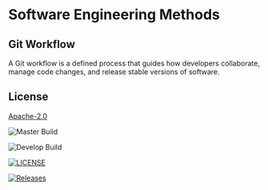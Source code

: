 # Software Engineering Methods



## Git Workflow

A Git workflow is a defined process that guides how developers collaborate, manage code changes, and release stable versions of software.

## License

[Apache-2.0](https://www.apache.org/licenses/LICENSE-2.0)

![Master Build](https://img.shields.io/github/actions/workflow/status/myo-papa-kyaw/sem/main.yml?branch=master&style=flat-square&label=Master%20Build)

![Develop Build](https://img.shields.io/github/actions/workflow/status/myo-papa-kyaw/sem/main.yml?branch=develop&style=flat-square&label=Develop%20Build)

[![LICENSE](https://img.shields.io/github/license/myo-papa-kyaw/sem.svg?style=flat-square)](https://github.com/myo-papa-kyaw/sem/blob/master/LICENSE)

[![Releases](https://img.shields.io/github/release/myo-papa-kyaw/sem/all.svg?style=flat-square)](https://github.com/myo-papa-kyaw/sem/releases)